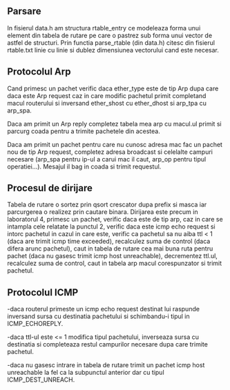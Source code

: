 ## Parsare

In fisierul data.h am structura rtable_entry ce modeleaza forma unui
element din tabela de rutare pe care o pastrez sub forma unui vector
de astfel de structuri. Prin functia parse_rtable (din data.h) citesc
din fisierul rtable.txt linie cu linie si dublez dimensiunea vectorului
cand este necesar.

## Protocolul Arp

Cand primesc un pachet verific daca ether_type este de tip Arp
dupa care daca este Arp request caz in care modific pachetul primit
completand macul routerului si inversand ether_shost cu ether_dhost
si arp_tpa cu arp_spa.

Daca am primit un Arp reply completez tabela mea arp cu macul.ul primit
si parcurg coada pentru a trimite pachetele din acestea.

Daca am primit un pachet pentru care nu cunosc adresa mac fac un pachet nou
de tip Arp request, completez adresa broadcast si celelalte campuri necesare
(arp_spa pentru ip-ul a carui mac il caut, arp_op pentru tipul operatiei...).
Mesajul il bag in coada si trimit requestul.

## Procesul de dirijare

Tabela de rutare o sortez prin qsort crescator dupa prefix si masca iar parcurgerea
o realizez prin cautare binara. Dirijarea este precum in laboratorul 4, primesc un pachet,
verific daca este de tip arp, caz in care se intampla cele relatate la punctul 2,
verific daca este icmp echo request si intorc pachetul in cazul in care este, verific ca 
pachetul sa nu aiba ttl < 1 (daca are trimit icmp time exceeded), recalculez suma de control
(daca difera arunc pachetul), caut in tabela de rutare cea mai buna ruta pentru pachet
(daca nu gasesc trimit icmp host unreachable), decrementez ttl.ul, recalculez suma de control, 
caut in tabela arp macul corespunzator si trimit pachetul.

## Protocolul ICMP

-daca routerul primeste un icmp echo request destinat lui raspunde inversand sursa cu 
destinatia pachetului si schimbandu-i tipul in ICMP_ECHOREPLY.

-daca ttl-ul este <= 1 modifica tipul pachetului, inverseaza sursa cu destinatia si 
completeaza restul campurilor necesare dupa care trimite pachetul.

-daca nu gasesc intrare in tabela de rutare trimit un pachet icmp host unreachable la fel
ca la subpunctul anterior dar cu tipul ICMP_DEST_UNREACH.
